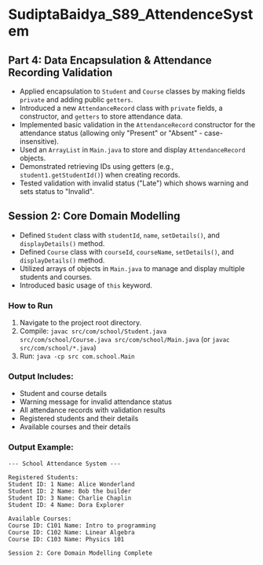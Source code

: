 # SudiptaBaidya_S89_AttendenceSystem
## Part 4: Data Encapsulation & Attendance Recording Validation
- Applied encapsulation to `Student` and `Course` classes by making fields `private` and adding public `getters`.
- Introduced a new `AttendanceRecord` class with `private` fields, a constructor, and `getters` to store attendance data.
- Implemented basic validation in the `AttendanceRecord` constructor for the attendance status (allowing only "Present" or "Absent" - case-insensitive).
- Used an `ArrayList` in `Main.java` to store and display `AttendanceRecord` objects.
- Demonstrated retrieving IDs using getters (e.g., `student1.getStudentId()`) when creating records.
- Tested validation with invalid status ("Late") which shows warning and sets status to "Invalid".

## Session 2: Core Domain Modelling
- Defined `Student` class with `studentId`, `name`, `setDetails()`, and `displayDetails()` method.
- Defined `Course` class with `courseId`, `courseName`, `setDetails()`, and `displayDetails()` method.
- Utilized arrays of objects in `Main.java` to manage and display multiple students and courses.
- Introduced basic usage of `this` keyword.

### How to Run
1. Navigate to the project root directory.
2. Compile: `javac src/com/school/Student.java src/com/school/Course.java src/com/school/Main.java` (or `javac src/com/school/*.java`)
3. Run: `java -cp src com.school.Main`

### Output Includes:
- Student and course details
- Warning message for invalid attendance status
- All attendance records with validation results
- Registered students and their details
- Available courses and their details

### Output Example:
```
--- School Attendance System ---

Registered Students:
Student ID: 1 Name: Alice Wonderland
Student ID: 2 Name: Bob the builder
Student ID: 3 Name: Charlie Chaplin
Student ID: 4 Name: Dora Explorer

Available Courses:
Course ID: C101 Name: Intro to programming
Course ID: C102 Name: Linear Algebra
Course ID: C103 Name: Physics 101

Session 2: Core Domain Modelling Complete
